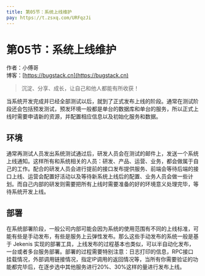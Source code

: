 ```yaml
---
title: 第05节：系统上线维护
pay: https://t.zsxq.com/URFqzJi
---
```


# 第05节：系统上线维护

作者：小傅哥
<br/>博客：[https://bugstack.cn](https://bugstack.cn)

>沉淀、分享、成长，让自己和他人都能有所收获！

当系统开发完成并已经全部测试以后，就到了正式发布上线的阶段。通常在测试阶段还会包括预发测试，预发环境一般都是单台的数据库和单台的服务，所以正式上线时需要申请新的资源，并配置相应信息以及初始化服务和数据。

## 环境

通常再测试人员发出系统测试通过后，研发人员会在测试的邮件上，发送一个系统上线通知。这样所有和系统相关的人员：研发、产品、运营、业务，都会做属于自己的工作。配合的研发人员会进行提前的接口发布提供服务、前端会等待后端的接口上线、运营会配置好活动以及等待新系统上线后的配置、业务人员会做一些计划。而自己内部的研发则需要把所有上线时需要准备的好的环境意义处理完毕，等待系统开发上线。

## 部署

在系统部署阶段，一般公司内部可能会因为系统的使用范围有不同的上线标准，可能有些是手动发布，有些是服务上云弹性发布。那么这些手动发布的系统一般是基于 Jekenis 实现的部署工具，上线发布的过程基本也类似，可以半自动化发布，一台或者多台服务部署。部署的过程需要特别注意：日志打印的信息，RPC接口挂载情况，外部调用链接情况，指定IP调用的返回情况等，当所有你需要验证的功能都完毕后，在逐步选中其他服务进行20%、30%这样的量进行发布上线。

<!-- ![](/images/article/project/lottery/Part-1/1-05.png) -->
